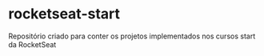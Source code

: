 # rocketseat-start
Repositório criado para conter os projetos implementados nos cursos start da RocketSeat

